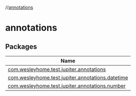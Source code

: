 //[annotations](index.md)

# annotations

## Packages

| Name |
|---|
| [com.wesleyhome.test.jupiter.annotations](annotations/com.wesleyhome.test.jupiter.annotations/index.md) |
| [com.wesleyhome.test.jupiter.annotations.datetime](annotations/com.wesleyhome.test.jupiter.annotations.datetime/index.md) |
| [com.wesleyhome.test.jupiter.annotations.number](annotations/com.wesleyhome.test.jupiter.annotations.number/index.md) |
